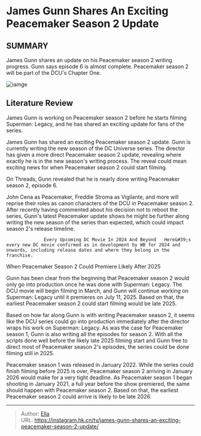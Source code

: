 # James Gunn Shares An Exciting Peacemaker Season 2 Update


## SUMMARY 



  James Gunn shares an update on his Peacemaker season 2 writing progress.   Gunn says episode 6 is almost complete.   Peacemaker season 2 will be part of the DCU&#39;s Chapter One.  

![iamge](https://static1.srcdn.com/wordpress/wp-content/uploads/2024/01/peacemaker-and-vigilante-in-peacemaker-dceu-season-1.jpg)

## Literature Review
James Gunn is working on Peacemaker season 2 before he starts filming Superman: Legacy, and he has shared an exciting update for fans of the series.




James Gunn has shared an exciting Peacemaker season 2 update. Gunn is currently writing the new season of the DC Universe series. The director has given a more direct Peacemaker season 2 update, revealing where exactly he is in the new season&#39;s writing process. The reveal could mean exciting news for when Peacemaker season 2 could start filming.




On Threads, Gunn revealed that he is nearly done writing Peacemaker season 2, episode 6.

          

John Cena as Peacemaker, Freddie Stroma as Vigilante, and more will reprise their roles as canon characters of the DCU in Peacemaker season 2. After recently having commented about his decision not to reboot the series, Gunn&#39;s latest Peacemaker update shows he might be further along writing the new season of the series than expected, which could impact season 2&#39;s release timeline.

                  Every Upcoming DC Movie In 2024 And Beyond   Here&#39;s every new DC movie confirmed as in development by WB for 2024 and onwards, including release dates and where they belong in the franchise.    


 When Peacemaker Season 2 Could Premiere 
Likely After 2025
          




Gunn has been clear from the beginning that Peacemaker season 2 would only go into production once he was done with Superman: Legacy. The DCU movie will begin filming in March, and Gunn will continue working on Superman: Legacy until it premieres on July 11, 2025. Based on that, the earliest Peacemaker season 2 could start filming would be late 2025.

Based on how far along Gunn is with writing Peacemaker season 2, it seems like the DCU series could go into production immediately after the director wraps his work on Superman: Legacy. As was the case for Peacemaker season 1, Gunn is also writing all the episodes for season 2. With all the scripts done well before the likely late 2025 filming start and Gunn free to direct most of Peacemaker season 2&#39;s episodes, the series could be done filming still in 2025.

Peacemaker season 1 was released in January 2022. While the series could finish filming before 2025 is over, Peacemaker season 2 arriving in January 2026 would make for a very tight deadline. As Peacemaker season 1 began shooting in January 2021, a full year before the show premiered, the same should happen with Peacemaker season 2. Based on that, the earliest Peacemaker season 2 could arrive is likely to be late 2026.






---

> Author: [Ella](https://instagram.hk.cn/)  
> URL: https://instagram.hk.cn/tv/james-gunn-shares-an-exciting-peacemaker-season-2-update/  

